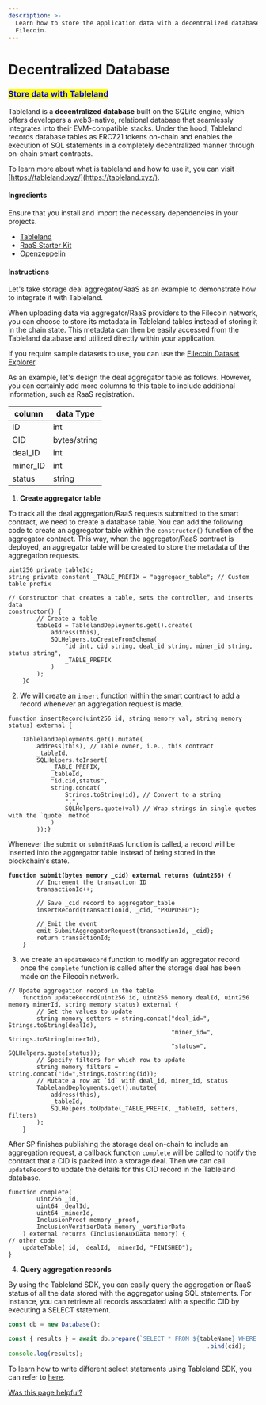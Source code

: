 ```yaml
---
description: >-
  Learn how to store the application data with a decentralized database on
  Filecoin.
---
```


# Decentralized Database

### <mark style="color:blue;">Store data with Tableland</mark>

Tableland is a **decentralized database** built on the SQLite engine, which offers developers a web3-native, relational database that seamlessly integrates into their EVM-compatible stacks. Under the hood, Tableland records database tables as ERC721 tokens on-chain and enables the execution of SQL statements in a completely decentralized manner through on-chain smart contracts.

To learn more about what is tableland and how to use it, you can visit [https://tableland.xyz/](https://tableland.xyz/).

#### **Ingredients**

Ensure that you install and import the necessary dependencies in your projects.

* [Tableland](https://tableland.xyz/)
* [RaaS Starter Kit](https://github.com/filecoin-project/raas-starter-kit)
* [Openzeppelin](https://docs.openzeppelin.com/contracts/5.x/)

#### **Instructions**

Let's take storage deal aggregator/RaaS as an example to demonstrate how to integrate it with Tableland.

When uploading data via aggregator/RaaS providers to the Filecoin network, you can choose to store its metadata in Tableland tables instead of storing it in the chain state. This metadata can then be easily accessed from the Tableland database and utilized directly within your application.

If you require sample datasets to use, you can use the [Filecoin Dataset Explorer](https://dataset-explorer.vercel.app/).

As an example, let's design the deal aggregator table as follows. However, you can certainly add more columns to this table to include additional information, such as RaaS registration.

| column    | data Type    |
| --------- | ------------ |
| ID        | int          |
| CID       | bytes/string |
| deal\_ID  | int          |
| miner\_ID | int          |
| status    | string       |

1. **Create aggregator table**

To track all the deal aggregation/RaaS requests submitted to the smart contract, we need to create a database table. You can add the following code to create an aggregator table within the `constructor()` function of the aggregator contract. This way, when the aggregator/RaaS contract is deployed, an aggregator table will be created to store the metadata of the aggregation requests.

```solidity
uint256 private tableId;
string private constant _TABLE_PREFIX = "aggregaor_table"; // Custom table prefix

// Constructor that creates a table, sets the controller, and inserts data
constructor() {
        // Create a table
        tableId = TablelandDeployments.get().create(
            address(this),
            SQLHelpers.toCreateFromSchema(
                "id int, cid string, deal_id string, miner_id string, status string",
                _TABLE_PREFIX
            )
        );
    }C
```

2. We will create an `insert` function within the smart contract to add a record whenever an aggregation request is made.

```solidity
function insertRecord(uint256 id, string memory val, string memory status) external {
 
    TablelandDeployments.get().mutate(
        address(this), // Table owner, i.e., this contract
        _tableId,
        SQLHelpers.toInsert(
            _TABLE_PREFIX,
            _tableId,
            "id,cid,status",
            string.concat(
                Strings.toString(id), // Convert to a string
                ",",
                SQLHelpers.quote(val) // Wrap strings in single quotes with the `quote` method
            )
        ));}
```

Whenever the `submit` or `submitRaaS` function is called, a record will be inserted into the aggregator table instead of being stored in the blockchain's state.

<pre class="language-solidity"><code class="lang-solidity"><strong>function submit(bytes memory _cid) external returns (uint256) {
</strong>        // Increment the transaction ID
        transactionId++;

        // Save _cid record to aggregator_table
        insertRecord(transactionId, _cid, "PROPOSED");

        // Emit the event
        emit SubmitAggregatorRequest(transactionId, _cid);
        return transactionId;
    }
</code></pre>

3. we create an `updateRecord` function to modify an aggregator record once the `complete` function is called after the storage deal has been made on the Filecoin network.

```solidity
// Update aggregation record in the table
    function updateRecord(uint256 id, uint256 memory dealId, uint256 memory minerId, string memory status) external {
        // Set the values to update
        string memory setters = string.concat("deal_id=", Strings.toString(dealId),
                                              "miner_id=", Strings.toString(minerId),
                                              "status=", SQLHelpers.quote(status));
        // Specify filters for which row to update
        string memory filters = string.concat("id=",Strings.toString(id));
        // Mutate a row at `id` with deal_id, miner_id, status
        TablelandDeployments.get().mutate(
            address(this),
            _tableId,
            SQLHelpers.toUpdate(_TABLE_PREFIX, _tableId, setters, filters)
        );
    }
```

After SP finishes publishing the storage deal on-chain to include an aggregation request, a callback function `complete` will be called to notify the contract that a CID is packed into a storage deal. Then we can call `updateRecord` to update the details for this CID record in the Tableland database.

```solidity
function complete(
        uint256 _id,
        uint64 _dealId,
        uint64 _minerId,
        InclusionProof memory _proof,
        InclusionVerifierData memory _verifierData
    ) external returns (InclusionAuxData memory) {
// other code
	updateTable(_id, _dealId, _minerId, "FINISHED");
}
```

4. **Query aggregation records**&#x20;

By using the Tableland SDK, you can easily query the aggregation or RaaS status of all the data stored with the aggregator using SQL statements. For instance, you can retrieve all records associated with a specific CID by executing a SELECT statement.

```jsx
const db = new Database();

const { results } = await db.prepare(`SELECT * FROM ${tableName} WHERE cid = ?`)
														.bind(cid);
console.log(results);
```

To learn how to write different select statements using Tableland SDK, you can refer to [here](https://docs.tableland.xyz/sdk/database/prepared-statements).



[Was this page helpful?](https://airtable.com/apppq4inOe4gmSSlk/pagoZHC2i1iqgphgl/form?prefill\_Page+URL=https://docs.filecoin.io/builder-cookbook/dapps/decentralized-database)
